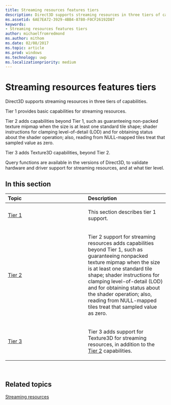 ```yaml
---
title: Streaming resources features tiers
description: Direct3D supports streaming resources in three tiers of capabilities.
ms.assetid: 6AE7EA72-3929-4BB4-8780-F0CF26192D87
keywords:
- Streaming resources features tiers
author: michaelfromredmond
ms.author: mithom
ms.date: 02/08/2017
ms.topic: article
ms.prod: windows
ms.technology: uwp
ms.localizationpriority: medium
---
```


# Streaming resources features tiers


Direct3D supports streaming resources in three tiers of capabilities.

Tier 1 provides basic capabilities for streaming resources.

Tier 2 adds capabilities beyond Tier 1, such as guaranteeing non-packed texture mipmap when the size is at least one standard tile shape; shader instructions for clamping level-of-detail (LOD) and for obtaining status about the shader operation; also, reading from NULL-mapped tiles treat that sampled value as zero.

Tier 3 adds Texture3D capabilities, beyond Tier 2.

Query functions are available in the versions of Direct3D, to validate hardware and driver support for streaming resources, and at what tier level.

## <span id="in-this-section"></span>In this section


<table>
<colgroup>
<col width="50%" />
<col width="50%" />
</colgroup>
<thead>
<tr class="header">
<th align="left">Topic</th>
<th align="left">Description</th>
</tr>
</thead>
<tbody>
<tr class="odd">
<td align="left"><p><a href="tier-1.md">Tier 1</a></p></td>
<td align="left"><p>This section describes tier 1 support.</p></td>
</tr>
<tr class="even">
<td align="left"><p><a href="tier-2.md">Tier 2</a></p></td>
<td align="left"><p>Tier 2 support for streaming resources adds capabilities beyond Tier 1, such as guaranteeing nonpacked texture mipmap when the size is at least one standard tile shape; shader instructions for clamping level-of-detail (LOD) and for obtaining status about the shader operation; also, reading from NULL-mapped tiles treat that sampled value as zero.</p></td>
</tr>
<tr class="odd">
<td align="left"><p><a href="tier-3.md">Tier 3</a></p></td>
<td align="left"><p>Tier 3 adds support for Texture3D for streaming resources, in addition to the <a href="tier-2.md">Tier 2</a> capabilities.</p></td>
</tr>
</tbody>
</table>

 

## <span id="related-topics"></span>Related topics


[Streaming resources](streaming-resources.md)

 

 




